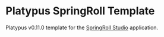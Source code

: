 # Platypus SpringRoll Template

Platypus v0.11.0 template for the [SpringRoll Studio](https://github.com/SpringRoll/SpringRollStudio) application.
